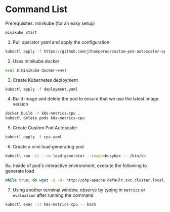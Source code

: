 # Command List

Prerequisites: minikube (for an easy setup)
```bash
minikube start
```

1. Pull operator yaml and apply the configuration
```bash 
kubectl apply -f https://github.com/jthomperoo/custom-pod-autoscaler-operator/releases/download/v1.3.0/cluster.yaml
```

2. Uses minikube docker
```bash
eval $(minikube docker-env)
```
3. Create Kubernetes deployment
```bash
kubectl apply -f deployment.yaml
```
4. Build image and delete the pod to ensure that we use the latest image version
```bash
docker build -t k8s-metrics-cpu .
kubectl delete pods k8s-metrics-cpu
```

5. Create Custom Pod Autoscaler
```bash
kubectl apply -f cpa.yaml
```

6. Create a mini load generating pod
```bash
kubectl run -it --rm load-generator --image=busybox -- /bin/sh
```
6a. Inside of pod's interactive environment, execute the following to generate load
```bash
while true; do wget -q -O- http://php-apache.default.svc.cluster.local; done
```

7. Using another terminal window, observe by typing in `metrics` or `evaluation` after running the command
```bash
kubectl exec -it k8s-metrics-cpu -- bash
```